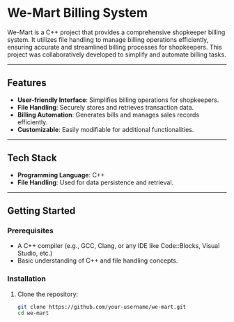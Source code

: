 # We-Mart Billing System

We-Mart is a C++ project that provides a comprehensive shopkeeper billing system. It utilizes file handling to manage billing operations efficiently, ensuring accurate and streamlined billing processes for shopkeepers. This project was collaboratively developed to simplify and automate billing tasks.

---

## Features

- **User-friendly Interface**: Simplifies billing operations for shopkeepers.
- **File Handling**: Securely stores and retrieves transaction data.
- **Billing Automation**: Generates bills and manages sales records efficiently.
- **Customizable**: Easily modifiable for additional functionalities.

---

## Tech Stack

- **Programming Language**: C++
- **File Handling**: Used for data persistence and retrieval.

---

## Getting Started

### Prerequisites

- A C++ compiler (e.g., GCC, Clang, or any IDE like Code::Blocks, Visual Studio, etc.)
- Basic understanding of C++ and file handling concepts.

### Installation

1. Clone the repository:
   ```bash
   git clone https://github.com/your-username/we-mart.git
   cd we-mart
